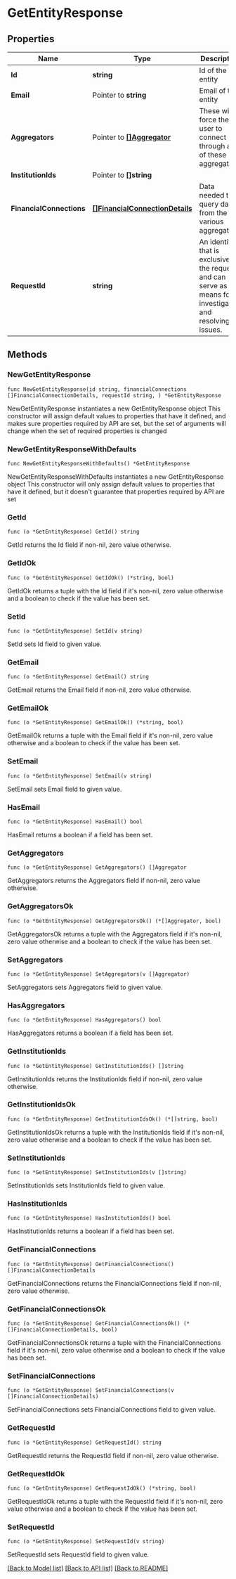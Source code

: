 # GetEntityResponse

## Properties

Name | Type | Description | Notes
------------ | ------------- | ------------- | -------------
**Id** | **string** | Id of the entity | 
**Email** | Pointer to **string** | Email of the entity | [optional] 
**Aggregators** | Pointer to [**[]Aggregator**](Aggregator.md) | These will force the user to connect through all of these aggregators | [optional] 
**InstitutionIds** | Pointer to **[]string** |  | [optional] 
**FinancialConnections** | [**[]FinancialConnectionDetails**](FinancialConnectionDetails.md) | Data needed to query data from the various aggregators | 
**RequestId** | **string** | An identifier that is exclusive to the request and can serve as a means for investigating and resolving issues. | 

## Methods

### NewGetEntityResponse

`func NewGetEntityResponse(id string, financialConnections []FinancialConnectionDetails, requestId string, ) *GetEntityResponse`

NewGetEntityResponse instantiates a new GetEntityResponse object
This constructor will assign default values to properties that have it defined,
and makes sure properties required by API are set, but the set of arguments
will change when the set of required properties is changed

### NewGetEntityResponseWithDefaults

`func NewGetEntityResponseWithDefaults() *GetEntityResponse`

NewGetEntityResponseWithDefaults instantiates a new GetEntityResponse object
This constructor will only assign default values to properties that have it defined,
but it doesn't guarantee that properties required by API are set

### GetId

`func (o *GetEntityResponse) GetId() string`

GetId returns the Id field if non-nil, zero value otherwise.

### GetIdOk

`func (o *GetEntityResponse) GetIdOk() (*string, bool)`

GetIdOk returns a tuple with the Id field if it's non-nil, zero value otherwise
and a boolean to check if the value has been set.

### SetId

`func (o *GetEntityResponse) SetId(v string)`

SetId sets Id field to given value.


### GetEmail

`func (o *GetEntityResponse) GetEmail() string`

GetEmail returns the Email field if non-nil, zero value otherwise.

### GetEmailOk

`func (o *GetEntityResponse) GetEmailOk() (*string, bool)`

GetEmailOk returns a tuple with the Email field if it's non-nil, zero value otherwise
and a boolean to check if the value has been set.

### SetEmail

`func (o *GetEntityResponse) SetEmail(v string)`

SetEmail sets Email field to given value.

### HasEmail

`func (o *GetEntityResponse) HasEmail() bool`

HasEmail returns a boolean if a field has been set.

### GetAggregators

`func (o *GetEntityResponse) GetAggregators() []Aggregator`

GetAggregators returns the Aggregators field if non-nil, zero value otherwise.

### GetAggregatorsOk

`func (o *GetEntityResponse) GetAggregatorsOk() (*[]Aggregator, bool)`

GetAggregatorsOk returns a tuple with the Aggregators field if it's non-nil, zero value otherwise
and a boolean to check if the value has been set.

### SetAggregators

`func (o *GetEntityResponse) SetAggregators(v []Aggregator)`

SetAggregators sets Aggregators field to given value.

### HasAggregators

`func (o *GetEntityResponse) HasAggregators() bool`

HasAggregators returns a boolean if a field has been set.

### GetInstitutionIds

`func (o *GetEntityResponse) GetInstitutionIds() []string`

GetInstitutionIds returns the InstitutionIds field if non-nil, zero value otherwise.

### GetInstitutionIdsOk

`func (o *GetEntityResponse) GetInstitutionIdsOk() (*[]string, bool)`

GetInstitutionIdsOk returns a tuple with the InstitutionIds field if it's non-nil, zero value otherwise
and a boolean to check if the value has been set.

### SetInstitutionIds

`func (o *GetEntityResponse) SetInstitutionIds(v []string)`

SetInstitutionIds sets InstitutionIds field to given value.

### HasInstitutionIds

`func (o *GetEntityResponse) HasInstitutionIds() bool`

HasInstitutionIds returns a boolean if a field has been set.

### GetFinancialConnections

`func (o *GetEntityResponse) GetFinancialConnections() []FinancialConnectionDetails`

GetFinancialConnections returns the FinancialConnections field if non-nil, zero value otherwise.

### GetFinancialConnectionsOk

`func (o *GetEntityResponse) GetFinancialConnectionsOk() (*[]FinancialConnectionDetails, bool)`

GetFinancialConnectionsOk returns a tuple with the FinancialConnections field if it's non-nil, zero value otherwise
and a boolean to check if the value has been set.

### SetFinancialConnections

`func (o *GetEntityResponse) SetFinancialConnections(v []FinancialConnectionDetails)`

SetFinancialConnections sets FinancialConnections field to given value.


### GetRequestId

`func (o *GetEntityResponse) GetRequestId() string`

GetRequestId returns the RequestId field if non-nil, zero value otherwise.

### GetRequestIdOk

`func (o *GetEntityResponse) GetRequestIdOk() (*string, bool)`

GetRequestIdOk returns a tuple with the RequestId field if it's non-nil, zero value otherwise
and a boolean to check if the value has been set.

### SetRequestId

`func (o *GetEntityResponse) SetRequestId(v string)`

SetRequestId sets RequestId field to given value.



[[Back to Model list]](../README.md#documentation-for-models) [[Back to API list]](../README.md#documentation-for-api-endpoints) [[Back to README]](../README.md)


